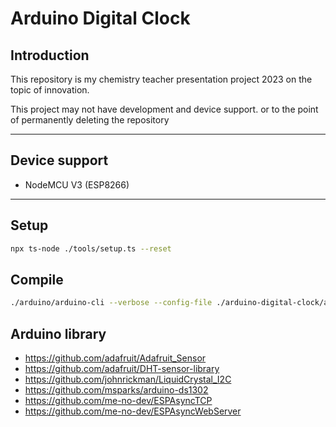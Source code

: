 # Arduino Digital Clock

## Introduction
This repository is my chemistry teacher presentation project 2023 on the topic of innovation.

This project may not have development and device support. or to the point of permanently deleting the repository

---

## Device support
- NodeMCU V3 (ESP8266)

---

## Setup
```sh
npx ts-node ./tools/setup.ts --reset
```

## Compile
```sh
./arduino/arduino-cli --verbose --config-file ./arduino-digital-clock/arduino-cli.yaml compile --fqbn esp8266:esp8266:nodemcuv2 --build-path ./build/arduino-digital-clock arduino-digital-clock
```

## Arduino library
- https://github.com/adafruit/Adafruit_Sensor
- https://github.com/adafruit/DHT-sensor-library
- https://github.com/johnrickman/LiquidCrystal_I2C
- https://github.com/msparks/arduino-ds1302
- https://github.com/me-no-dev/ESPAsyncTCP
- https://github.com/me-no-dev/ESPAsyncWebServer
